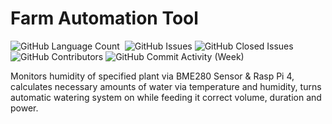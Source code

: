 # Farm Automation Tool

<div>
<img alt="GitHub Language Count" src="https://img.shields.io/github/languages/count/andykr1k/AutomatedFarm?style=for-the-badge"/>
<img alt="" src="https://img.shields.io/github/repo-size/andykr1k/AutomatedFarm?style=for-the-badge"/>
<img alt="GitHub Issues" src="https://img.shields.io/github/issues/andykr1k/AutomatedFarm?style=for-the-badge"/>
<img alt="GitHub Closed Issues" src="https://img.shields.io/github/issues-closed/andykr1k/AutomatedFarm?style=for-the-badge"/>
<img alt="GitHub Contributors" src="https://img.shields.io/github/contributors/andykr1k/AutomatedFarm?style=for-the-badge"/>
<img alt="GitHub Commit Activity (Week)" src="https://img.shields.io/github/commit-activity/w/andykr1k/AutomatedFarm?style=for-the-badge"/>
</div>

Monitors humidity of specified plant via BME280 
Sensor & Rasp Pi 4, calculates necessary amounts of 
water via temperature and humidity, turns automatic
watering system on while feeding it correct volume,
duration and power.
